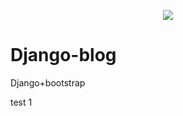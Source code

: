 <p align="center">
  <img src="http://img.soogif.com/ChyENLCrXxZVZgi43EDS7tHBnAZvQM5S.gif"/>
</p>

# Django-blog

Django+bootstrap

test
1